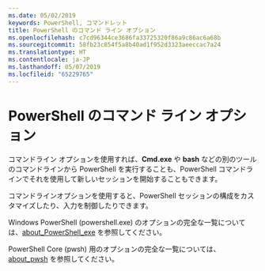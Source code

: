 ```yaml
---
ms.date: 05/02/2019
keywords: PowerShell, コマンドレット
title: PowerShell のコマンド ライン オプション
ms.openlocfilehash: c7cd96344ce3686fa33725320f86a9c86ac6a68b
ms.sourcegitcommit: 58fb23c854f5a8b40ad1f952d3323aeeccac7a24
ms.translationtype: HT
ms.contentlocale: ja-JP
ms.lasthandoff: 05/07/2019
ms.locfileid: "65229765"
---
```

# <a name="powershell-command-line-options"></a>PowerShell のコマンド ライン オプション

コマンドライン オプションを使用すれば、**Cmd.exe** や **bash** などの別のツールのコマンドラインから PowerShell を実行することも、PowerShell コマンドラインでそれを使用して新しいセッションを開始することもできます。

コマンドラインオプションを使用すると、PowerShell セッションの構成をカスタマイズしたり、入力を制御したりできます。

Windows PowerShell (powershell.exe) のオプションの完全な一覧については、[about_PowerShell_exe](/powershell/module/Microsoft.PowerShell.Core/About/about_PowerShell_exe) を参照してください。

PowerShell Core (pwsh) 用のオプションの完全な一覧については、[about_pwsh](/powershell/module/Microsoft.PowerShell.Core/About/about_pwsh) を参照してください。